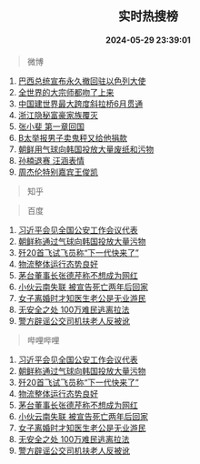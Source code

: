 <div align="center"><h2>实时热搜榜</h2><h4>2024-05-29 23:39:01</h4></div>

> 微博  

1. [巴西总统宣布永久撤回驻以色列大使](https://s.weibo.com/weibo?q=%23%E5%B7%B4%E8%A5%BF%E6%80%BB%E7%BB%9F%E5%AE%A3%E5%B8%83%E6%B0%B8%E4%B9%85%E6%92%A4%E5%9B%9E%E9%A9%BB%E4%BB%A5%E8%89%B2%E5%88%97%E5%A4%A7%E4%BD%BF%23&t=31&band_rank=1&Refer=top)<br />
2. [全世界的大宗师都吻了上来](https://s.weibo.com/weibo?q=%E5%85%A8%E4%B8%96%E7%95%8C%E7%9A%84%E5%A4%A7%E5%AE%97%E5%B8%88%E9%83%BD%E5%90%BB%E4%BA%86%E4%B8%8A%E6%9D%A5&t=31&band_rank=2&Refer=top)<br />
3. [中国建世界最大跨度斜拉桥6月贯通](https://s.weibo.com/weibo?q=%23%E4%B8%AD%E5%9B%BD%E5%BB%BA%E4%B8%96%E7%95%8C%E6%9C%80%E5%A4%A7%E8%B7%A8%E5%BA%A6%E6%96%9C%E6%8B%89%E6%A1%A56%E6%9C%88%E8%B4%AF%E9%80%9A%23&t=31&band_rank=3&Refer=top)<br />
4. [浙江隐秘富豪家族覆灭](https://s.weibo.com/weibo?q=%23%E6%B5%99%E6%B1%9F%E9%9A%90%E7%A7%98%E5%AF%8C%E8%B1%AA%E5%AE%B6%E6%97%8F%E8%A6%86%E7%81%AD%23&t=31&band_rank=4&Refer=top)<br />
5. [张小斐 第一章回国](https://s.weibo.com/weibo?q=%E5%BC%A0%E5%B0%8F%E6%96%90%20%E7%AC%AC%E4%B8%80%E7%AB%A0%E5%9B%9E%E5%9B%BD&t=31&band_rank=5&Refer=top)<br />
6. [B太举报男子卖鬼秤又给他捐款](https://s.weibo.com/weibo?q=%23B%E5%A4%AA%E4%B8%BE%E6%8A%A5%E7%94%B7%E5%AD%90%E5%8D%96%E9%AC%BC%E7%A7%A4%E5%8F%88%E7%BB%99%E4%BB%96%E6%8D%90%E6%AC%BE%23&t=31&band_rank=6&Refer=top)<br />
7. [朝鲜用气球向韩国投放大量废纸和污物](https://s.weibo.com/weibo?q=%23%E6%9C%9D%E9%B2%9C%E7%94%A8%E6%B0%94%E7%90%83%E5%90%91%E9%9F%A9%E5%9B%BD%E6%8A%95%E6%94%BE%E5%A4%A7%E9%87%8F%E5%BA%9F%E7%BA%B8%E5%92%8C%E6%B1%A1%E7%89%A9%23&t=31&band_rank=7&Refer=top)<br />
8. [孙楠退赛 汪涵表情](https://s.weibo.com/weibo?q=%E5%AD%99%E6%A5%A0%E9%80%80%E8%B5%9B%20%E6%B1%AA%E6%B6%B5%E8%A1%A8%E6%83%85&t=31&band_rank=8&Refer=top)<br />
9. [周杰伦特别嘉宾王俊凯](https://s.weibo.com/weibo?q=%23%E5%91%A8%E6%9D%B0%E4%BC%A6%E7%89%B9%E5%88%AB%E5%98%89%E5%AE%BE%E7%8E%8B%E4%BF%8A%E5%87%AF%23&t=31&band_rank=9&Refer=top)<br />

> 知乎  


> 百度  

1. [习近平会见全国公安工作会议代表](https://www.baidu.com/s?wd=%E4%B9%A0%E8%BF%91%E5%B9%B3%E4%BC%9A%E8%A7%81%E5%85%A8%E5%9B%BD%E5%85%AC%E5%AE%89%E5%B7%A5%E4%BD%9C%E4%BC%9A%E8%AE%AE%E4%BB%A3%E8%A1%A8&sa=fyb_news&rsv_dl=fyb_news)<br />
2. [朝鲜称通过气球向韩国投放大量污物](https://www.baidu.com/s?wd=%E6%9C%9D%E9%B2%9C%E7%A7%B0%E9%80%9A%E8%BF%87%E6%B0%94%E7%90%83%E5%90%91%E9%9F%A9%E5%9B%BD%E6%8A%95%E6%94%BE%E5%A4%A7%E9%87%8F%E6%B1%A1%E7%89%A9&sa=fyb_news&rsv_dl=fyb_news)<br />
3. [歼20首飞试飞员称“下一代快来了”](https://www.baidu.com/s?wd=%E6%AD%BC20%E9%A6%96%E9%A3%9E%E8%AF%95%E9%A3%9E%E5%91%98%E7%A7%B0%E2%80%9C%E4%B8%8B%E4%B8%80%E4%BB%A3%E5%BF%AB%E6%9D%A5%E4%BA%86%E2%80%9D&sa=fyb_news&rsv_dl=fyb_news)<br />
4. [物流整体运行态势良好](https://www.baidu.com/s?wd=%E7%89%A9%E6%B5%81%E6%95%B4%E4%BD%93%E8%BF%90%E8%A1%8C%E6%80%81%E5%8A%BF%E8%89%AF%E5%A5%BD&sa=fyb_news&rsv_dl=fyb_news)<br />
5. [茅台董事长张德芹称不想成为网红](https://www.baidu.com/s?wd=%E8%8C%85%E5%8F%B0%E8%91%A3%E4%BA%8B%E9%95%BF%E5%BC%A0%E5%BE%B7%E8%8A%B9%E7%A7%B0%E4%B8%8D%E6%83%B3%E6%88%90%E4%B8%BA%E7%BD%91%E7%BA%A2&sa=fyb_news&rsv_dl=fyb_news)<br />
6. [小伙云南失联 被宣告死亡两年后回家](https://www.baidu.com/s?wd=%E5%B0%8F%E4%BC%99%E4%BA%91%E5%8D%97%E5%A4%B1%E8%81%94+%E8%A2%AB%E5%AE%A3%E5%91%8A%E6%AD%BB%E4%BA%A1%E4%B8%A4%E5%B9%B4%E5%90%8E%E5%9B%9E%E5%AE%B6&sa=fyb_news&rsv_dl=fyb_news)<br />
7. [女子离婚时才知医生老公是无业游民](https://www.baidu.com/s?wd=%E5%A5%B3%E5%AD%90%E7%A6%BB%E5%A9%9A%E6%97%B6%E6%89%8D%E7%9F%A5%E5%8C%BB%E7%94%9F%E8%80%81%E5%85%AC%E6%98%AF%E6%97%A0%E4%B8%9A%E6%B8%B8%E6%B0%91&sa=fyb_news&rsv_dl=fyb_news)<br />
8. [无安全之处 100万难民逃离拉法](https://www.baidu.com/s?wd=%E6%97%A0%E5%AE%89%E5%85%A8%E4%B9%8B%E5%A4%84+100%E4%B8%87%E9%9A%BE%E6%B0%91%E9%80%83%E7%A6%BB%E6%8B%89%E6%B3%95&sa=fyb_news&rsv_dl=fyb_news)<br />
9. [警方辟谣公交司机扶老人反被讹](https://www.baidu.com/s?wd=%E8%AD%A6%E6%96%B9%E8%BE%9F%E8%B0%A3%E5%85%AC%E4%BA%A4%E5%8F%B8%E6%9C%BA%E6%89%B6%E8%80%81%E4%BA%BA%E5%8F%8D%E8%A2%AB%E8%AE%B9&sa=fyb_news&rsv_dl=fyb_news)<br />

> 哔哩哔哩  

1. [习近平会见全国公安工作会议代表](https://www.baidu.com/s?wd=%E4%B9%A0%E8%BF%91%E5%B9%B3%E4%BC%9A%E8%A7%81%E5%85%A8%E5%9B%BD%E5%85%AC%E5%AE%89%E5%B7%A5%E4%BD%9C%E4%BC%9A%E8%AE%AE%E4%BB%A3%E8%A1%A8&sa=fyb_news&rsv_dl=fyb_news)<br />
2. [朝鲜称通过气球向韩国投放大量污物](https://www.baidu.com/s?wd=%E6%9C%9D%E9%B2%9C%E7%A7%B0%E9%80%9A%E8%BF%87%E6%B0%94%E7%90%83%E5%90%91%E9%9F%A9%E5%9B%BD%E6%8A%95%E6%94%BE%E5%A4%A7%E9%87%8F%E6%B1%A1%E7%89%A9&sa=fyb_news&rsv_dl=fyb_news)<br />
3. [歼20首飞试飞员称“下一代快来了”](https://www.baidu.com/s?wd=%E6%AD%BC20%E9%A6%96%E9%A3%9E%E8%AF%95%E9%A3%9E%E5%91%98%E7%A7%B0%E2%80%9C%E4%B8%8B%E4%B8%80%E4%BB%A3%E5%BF%AB%E6%9D%A5%E4%BA%86%E2%80%9D&sa=fyb_news&rsv_dl=fyb_news)<br />
4. [物流整体运行态势良好](https://www.baidu.com/s?wd=%E7%89%A9%E6%B5%81%E6%95%B4%E4%BD%93%E8%BF%90%E8%A1%8C%E6%80%81%E5%8A%BF%E8%89%AF%E5%A5%BD&sa=fyb_news&rsv_dl=fyb_news)<br />
5. [茅台董事长张德芹称不想成为网红](https://www.baidu.com/s?wd=%E8%8C%85%E5%8F%B0%E8%91%A3%E4%BA%8B%E9%95%BF%E5%BC%A0%E5%BE%B7%E8%8A%B9%E7%A7%B0%E4%B8%8D%E6%83%B3%E6%88%90%E4%B8%BA%E7%BD%91%E7%BA%A2&sa=fyb_news&rsv_dl=fyb_news)<br />
6. [小伙云南失联 被宣告死亡两年后回家](https://www.baidu.com/s?wd=%E5%B0%8F%E4%BC%99%E4%BA%91%E5%8D%97%E5%A4%B1%E8%81%94+%E8%A2%AB%E5%AE%A3%E5%91%8A%E6%AD%BB%E4%BA%A1%E4%B8%A4%E5%B9%B4%E5%90%8E%E5%9B%9E%E5%AE%B6&sa=fyb_news&rsv_dl=fyb_news)<br />
7. [女子离婚时才知医生老公是无业游民](https://www.baidu.com/s?wd=%E5%A5%B3%E5%AD%90%E7%A6%BB%E5%A9%9A%E6%97%B6%E6%89%8D%E7%9F%A5%E5%8C%BB%E7%94%9F%E8%80%81%E5%85%AC%E6%98%AF%E6%97%A0%E4%B8%9A%E6%B8%B8%E6%B0%91&sa=fyb_news&rsv_dl=fyb_news)<br />
8. [无安全之处 100万难民逃离拉法](https://www.baidu.com/s?wd=%E6%97%A0%E5%AE%89%E5%85%A8%E4%B9%8B%E5%A4%84+100%E4%B8%87%E9%9A%BE%E6%B0%91%E9%80%83%E7%A6%BB%E6%8B%89%E6%B3%95&sa=fyb_news&rsv_dl=fyb_news)<br />
9. [警方辟谣公交司机扶老人反被讹](https://www.baidu.com/s?wd=%E8%AD%A6%E6%96%B9%E8%BE%9F%E8%B0%A3%E5%85%AC%E4%BA%A4%E5%8F%B8%E6%9C%BA%E6%89%B6%E8%80%81%E4%BA%BA%E5%8F%8D%E8%A2%AB%E8%AE%B9&sa=fyb_news&rsv_dl=fyb_news)<br />

